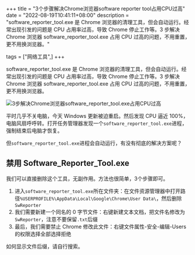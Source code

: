 +++
title = "3个步骤解决Chrome浏览器software reporter tool占用CPU过高"
date = "2022-08-19T10:41:11+08:00"
description = "software_reporter_tool.exe 是 Chrome 浏览器的清理工具，但会自动运行。经常出现引发的问题是 CPU 占用率过高，导致 Chrome 停止工作等。3 步解决 Chrome 浏览器 software_reporter_tool.exe 占用 CPU 过高的问题，不用重置，更不用换浏览器。"

tags = ["网络工具",]
+++

software_reporter_tool.exe 是 Chrome 浏览器的清理工具，但会自动运行。经常出现引发的问题是 CPU 占用率过高，导致 Chrome 停止工作等。3 步解决 Chrome 浏览器 software_reporter_tool.exe 占用 CPU 过高的问题，不用重置，更不用换浏览器。
<!--more-->

![3步解决Chrome浏览器software_reporter_tool.exe占用CPU过高](/images/2022/0819-software-reporter-tool-chrome-cpu.jpg)

平时几乎不关电脑，今天 Windows 更新被迫重启。然后发现 CPU 逼近 100%，电脑风扇呼呼转。打开任务管理器发现一个`software_reporter_tool.exe`进程，强制结束后电脑才恢复。

但`software_reporter_tool.exe`进程会自动运行，有没有彻底的解决方案呢？

## 禁用 Software_Reporter_Tool.exe

我们可以直接删除这个工具，无副作用。方法也很简单，3个步骤即可。

1. 进入`software_reporter_tool.exe`所在文件夹：在文件资源管理器中打开路径`%USERPROFILE%\AppData\Local\Google\Chrome\User Data\`，然后删除`SwReporter`
2. 我们需要新建一个同名的 0 字节文件：右键新建文本文档，把文件名修改为`SwReporter`，注意不要保留`.txt`后缀
3. 最后，我们需要禁止 Chrome 修改此文件：右键文件属性-安全-编辑-Users的权限选择全部选择拒绝

如何显示文件后缀，请自行搜索。

